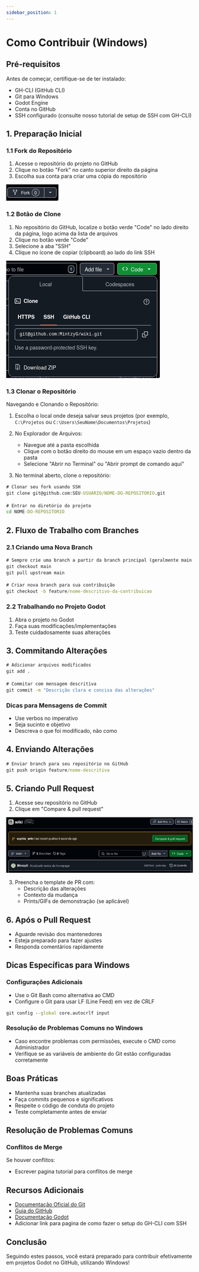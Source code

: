```yaml
---
sidebar_position: 1
---
```


# Como Contribuir (Windows)

## Pré-requisitos
Antes de começar, certifique-se de ter instalado:
- GH-CLI (GitHub CLI)
- Git para Windows
- Godot Engine
- Conta no GitHub
- SSH configurado (consulte nosso tutorial de setup de SSH com GH-CLI)

## 1. Preparação Inicial

### 1.1 Fork do Repositório
1. Acesse o repositório do projeto no GitHub
2. Clique no botão "Fork" no canto superior direito da página
3. Escolha sua conta para criar uma cópia do repositório


![Botão de Fork no GitHub](/img/github-fork.png)


### 1.2 Botão de Clone
1. No repositório do GitHub, localize o botão verde "Code" no lado direito da página, logo acima da lista de arquivos
2. Clique no botão verde "Code"
3. Selecione a aba "SSH"
4. Clique no ícone de copiar (clipboard) ao lado do link SSH


![Botão de Clone SSH no GitHub](/img/github-clone-ssh.png)


### 1.3 Clonar o Repositório

Navegando e Clonando o Repositório:

1. Escolha o local onde deseja salvar seus projetos (por exemplo, `C:\Projetos` ou `C:\Users\SeuNome\Documentos\Projetos`)

2. No Explorador de Arquivos:
   - Navegue até a pasta escolhida
   - Clique com o botão direito do mouse em um espaço vazio dentro da pasta
   - Selecione "Abrir no Terminal" ou "Abrir prompt de comando aqui"

3. No terminal aberto, clone o repositório:
```cmd
# Clonar seu fork usando SSH
git clone git@github.com:SEU-USUARIO/NOME-DO-REPOSITORIO.git

# Entrar no diretório do projeto
cd NOME-DO-REPOSITORIO
```

## 2. Fluxo de Trabalho com Branches

### 2.1 Criando uma Nova Branch
```cmd
# Sempre crie uma branch a partir da branch principal (geralmente main ou master)
git checkout main
git pull upstream main

# Criar nova branch para sua contribuição
git checkout -b feature/nome-descritivo-da-contribuicao
```

### 2.2 Trabalhando no Projeto Godot
1. Abra o projeto no Godot
2. Faça suas modificações/implementações
3. Teste cuidadosamente suas alterações

## 3. Commitando Alterações
```cmd
# Adicionar arquivos modificados
git add .

# Commitar com mensagem descritiva
git commit -m "Descrição clara e concisa das alterações"
```

### Dicas para Mensagens de Commit
- Use verbos no imperativo
- Seja sucinto e objetivo
- Descreva o que foi modificado, não como

## 4. Enviando Alterações
```cmd
# Enviar branch para seu repositório no GitHub
git push origin feature/nome-descritiva
```

## 5. Criando Pull Request
1. Acesse seu repositório no GitHub
2. Clique em "Compare & pull request"


![Criando Pull Request](/img/github-pull-request.png)


3. Preencha o template de PR com:
   - Descrição das alterações
   - Contexto da mudança
   - Prints/GIFs de demonstração (se aplicável)

## 6. Após o Pull Request
- Aguarde revisão dos mantenedores
- Esteja preparado para fazer ajustes
- Responda comentários rapidamente

## Dicas Específicas para Windows

### Configurações Adicionais
- Use o Git Bash como alternativa ao CMD
- Configure o Git para usar LF (Line Feed) em vez de CRLF
```cmd
git config --global core.autocrlf input
```

### Resolução de Problemas Comuns no Windows
- Caso encontre problemas com permissões, execute o CMD como Administrador
- Verifique se as variáveis de ambiente do Git estão configuradas corretamente

## Boas Práticas
- Mantenha suas branches atualizadas
- Faça commits pequenos e significativos
- Respeite o código de conduta do projeto
- Teste completamente antes de enviar

## Resolução de Problemas Comuns
### Conflitos de Merge
Se houver conflitos:
- Escrever pagina tutorial para conflitos de merge

## Recursos Adicionais
- [Documentação Oficial do Git](https://git-scm.com/docs)
- [Guia do GitHub](https://guides.github.com/)
- [Documentação Godot](https://docs.godotengine.org/)
- Adicionar link para pagina de como fazer o setup do GH-CLI com SSH
## Conclusão
Seguindo estes passos, você estará preparado para contribuir efetivamente em projetos Godot no GitHub, utilizando Windows!
